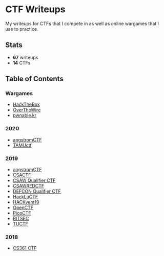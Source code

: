 # CTF Writeups

My writeups for CTFs that I compete in as well as online wargames that I use to practice.

## Stats
- **67** writeups
- **14** CTFs

## Table of Contents

### Wargames

- [HackTheBox](Wargames/hackthebox)
- [OverTheWire](Wargames/overthewire)
- [pwnable.kr](Wargames/pwnable.kr)

### 2020

- [angstromCTF](2020/angstromCTF)
- [TAMUctf](2020/TAMUctf)

### 2019

- [angstromCTF](2019/angstromCTF)
- [CSACTF](2019/CSACTF)
- [CSAW Qualifier CTF]()
- [CSAWREDCTF](2019CSAWREDCTF/)
- [DEFCON Qualifier CTF]()
- [HackLuCTF](2019/HackLuCTF)
- [HACKvent19](2019/HACKvent19)
- [OpenCTF](2019/OpenCTF)
- [PicoCTF](2019/PicoCTF)
- [RITSEC](2019/RITSEC)
- [TUCTF](2019/TUCTF)

### 2018

- [CS361 CTF](2018/CS361-ctf)
